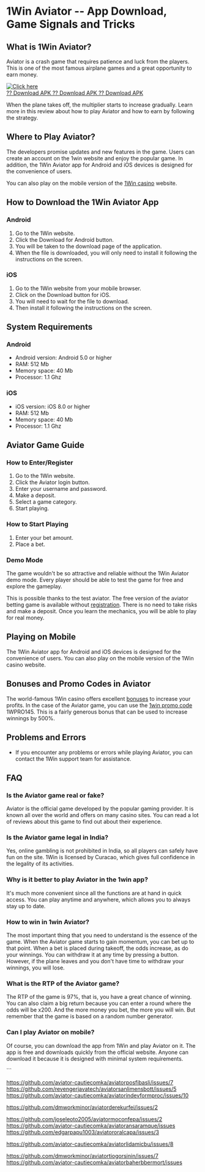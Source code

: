 # 1Win Aviator -- App Download, Game Signals and Tricks

## What is 1Win Aviator?

Aviator is a crash game that requires patience and luck from the
players. This is one of the most famous airplane games and a great
opportunity to earn money.

[![Click
here](https://readscoops.com/wp-content/uploads/2023/03/Readscoop-aviator-1-1.jpg)](https://traff.sbs/deff)\
[?? Download APK ?? Download APK ?? Download
APK](https://traff.sbs/deff)

When the plane takes off, the multiplier starts to increase gradually.
Learn more in this review about how to play Aviator and how to earn by
following the strategy.

## Where to Play Aviator?

The developers promise updates and new features in the game. Users can
create an account on the 1win website and enjoy the popular game. In
addition, the 1Win Aviator app for Android and iOS devices is designed
for the convenience of users.

You can also play on the mobile version of the [1Win
casino](\%22https://1win.pro.in/casino/\%22) website.

## How to Download the 1Win Aviator App

### Android

1.  Go to the 1Win website.
2.  Click the Download for Android button.
3.  You will be taken to the download page of the application.
4.  When the file is downloaded, you will only need to install it
    following the instructions on the screen.

### iOS

1.  Go to the 1Win website from your mobile browser.
2.  Click on the Download button for iOS.
3.  You will need to wait for the file to download.
4.  Then install it following the instructions on the screen.

## System Requirements

### Android

-   Android version: Android 5.0 or higher
-   RAM: 512 Mb
-   Memory space: 40 Mb
-   Processor: 1.1 Ghz

### iOS

-   iOS version: iOS 8.0 or higher
-   RAM: 512 Mb
-   Memory space: 40 Mb
-   Processor: 1.1 Ghz

## Aviator Game Guide

### How to Enter/Register

1.  Go to the 1Win website.
2.  Click the Aviator login button.
3.  Enter your username and password.
4.  Make a deposit.
5.  Select a game category.
6.  Start playing.

### How to Start Playing

1.  Enter your bet amount.
2.  Place a bet.

### Demo Mode

The game wouldn't be so attractive and reliable without the 1Win Aviator
demo mode. Every player should be able to test the game for free and
explore the gameplay.

This is possible thanks to the test aviator. The free version of the
aviator betting game is available without
[registration](\%22https://1win.pro.in/registration/\%22). There is no
need to take risks and make a deposit. Once you learn the mechanics, you
will be able to play for real money.

## Playing on Mobile

The 1Win Aviator app for Android and iOS devices is designed for the
convenience of users. You can also play on the mobile version of the
1Win casino website.

## Bonuses and Promo Codes in Aviator

The world-famous 1Win casino offers excellent
[bonuses](\%22https://1win.pro.in/bonus/\%22) to increase your profits.
In the case of the Aviator game, you can use the [1win promo
code](\%22https://1win.pro.in/promo-code/\%22) 1WPRO145. This is a
fairly generous bonus that can be used to increase winnings by 500%.

## Problems and Errors

-   If you encounter any problems or errors while playing Aviator, you
    can contact the 1Win support team for assistance.

## FAQ

### Is the Aviator game real or fake?

Aviator is the official game developed by the popular gaming provider.
It is known all over the world and offers on many casino sites. You can
read a lot of reviews about this game to find out about their
experience.

### Is the Aviator game legal in India?

Yes, online gambling is not prohibited in India, so all players can
safely have fun on the site. 1Win is licensed by Curacao, which gives
full confidence in the legality of its activities.

### Why is it better to play Aviator in the 1win app?

It's much more convenient since all the functions are at hand in quick
access. You can play anytime and anywhere, which allows you to always
stay up to date.

### How to win in 1win Aviator?

The most important thing that you need to understand is the essence of
the game. When the Aviator game starts to gain momentum, you can bet up
to that point. When a bet is placed during takeoff, the odds increase,
as do your winnings. You can withdraw it at any time by pressing a
button. However, if the plane leaves and you don't have time to withdraw
your winnings, you will lose.

### What is the RTP of the Aviator game?

The RTP of the game is 97%, that is, you have a great chance of winning.
You can also claim a big return because you can enter a round where the
odds will be x200. And the more money you bet, the more you will win.
But remember that the game is based on a random number generator.

### Can I play Aviator on mobile?

Of course, you can download the app from 1Win and play Aviator on it.
The app is free and downloads quickly from the official website. Anyone
can download it because it is designed with minimal system requirements.

\`\`\`


https://github.com/aviator-cautiecomka/aviatorposfibasli/issues/7
https://github.com/revengerjavatech/aviatorsanlimensbott/issues/5
https://github.com/aviator-cautiecomka/aviatorindevformproc/issues/10

https://github.com/dmworkminor/aviatorderekurfei/issues/2

https://github.com/joseleoto2005/aviatormoconfepa/issues/2
https://github.com/aviator-cautiecomka/aviatoransaramque/issues
https://github.com/edgarpapu1003/aviatororalcapa/issues/3

https://github.com/aviator-cautiecomka/aviatorlidamicbu/issues/8

https://github.com/dmworkminor/aviatortiogorsinin/issues/7
https://github.com/aviator-cautiecomka/aviatorbaherbbermort/issues

